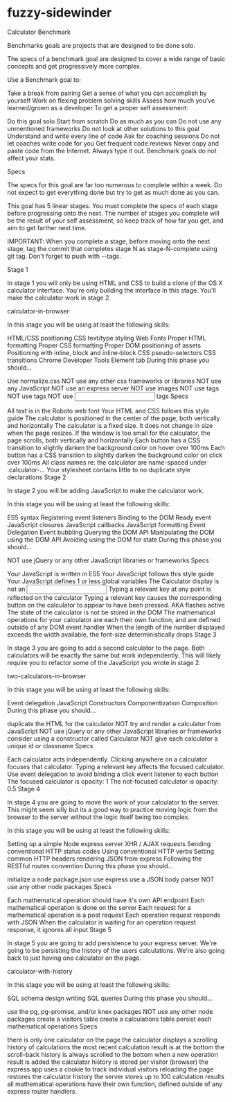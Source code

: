 # fuzzy-sidewinder

Calculator Benchmark

Benchmarks goals are projects that are designed to be done solo.

The specs of a benchmark goal are designed to cover a wide range of basic concepts and get progressively more complex.

Use a Benchmark goal to:

Take a break from pairing
Get a sense of what you can accomplish by yourself
Work on flexing problem solving skills
Assess how much you've learned/grown as a developer
To get a proper self assessment:

Do this goal solo
Start from scratch
Do as much as you can
Do not use any unmentioned frameworks
Do not look at other solutions to this goal
Understand and write every line of code
Ask for coaching sessions
Do not let coaches write code for you
Get frequent code reviews
Never copy and paste code from the Internet. Always type it out.
Benchmark goals do not affect your stats.

Specs

The specs for this goal are far too numerous to complete within a week. Do not expect to get everything done but try to get as much done as you can.

This goal has 5 linear stages. You must complete the specs of each stage before progressing onto the next. The number of stages you complete will be the result of your self assessment, so keep track of how far you get, and aim to get farther next time.

IMPORTANT: When you complete a stage, before moving onto the next stage, tag the commit that completes stage N as stage-N-complete using git tag. Don't forget to push with --tags.

Stage 1

In stage 1 you will only be using HTML and CSS to build a clone of the OS X calculator interface. You're only building the interface in this stage. You'll make the calculator work in stage 2.

calculator-in-browser

In this stage you will be using at least the following skills:

HTML/CSS positioning
CSS text/type styling
Web Fonts
Proper HTML formatting
Proper CSS formatting
Proper DOM positioning of assets
Positioning with inline, block and inline-block
CSS pseudo-selectors
CSS transitions
Chrome Developer Tools Element tab
During this phase you should…

Use normalize.css
NOT use any other css frameworks or libraries
NOT use any JavaScript
NOT use an express server
NOT use images
NOT use <table> tags
NOT use <form> tags
NOT use <input> tags
Specs

 All text is in the Roboto web font
 Your HTML and CSS follows this style guide
 The calculator is positioned in the center of the page, both vertically and horizontally
 The calculator is a fixed size. It does not change in size when the page resizes.
 If the window is too small for the calculator, the page scrolls, both vertically and horizontally
 Each button has a CSS transition to slightly darken the background color on hover over 100ms
 Each button has a CSS transition to slightly darken the background color on click over 100ms
 All class names re: the calculator are name-spaced under .calculator-…
 Your stylesheet contains little to no duplicate style declarations
Stage 2

In stage 2 you will be adding JavaScript to make the calculator work.

In this stage you will be using at least the following skills:

ES5 syntax
Registering event listeners
Binding to the DOM Ready event
JavaScript closures
JavaScript callbacks
JavaScript formatting
Event Delegation
Event bubbling
Querying the DOM API
Manipulating the DOM using the DOM API
Avoiding using the DOM for state
During this phase you should…

NOT use jQuery or any other JavaScript libraries or frameworks
Specs

 Your JavaScript is written in ES5
 Your JavaScript follows this style guide
 Your JavaScript defines 1 or less global variables
 The Calculator display is not an <input>
 Typing a relevant key at any point is reflected on the calculator
 Typing a relevant key causes the corresponding button on the calculator to appear to have been pressed. AKA flashes active
 The state of the calculator is not be stored in the DOM
 The mathematical operations for your calculator are each their own function, and are defined outside of any DOM event handler
 When the length of the number displayed exceeds the width available, the font-size deterministically drops
Stage 3

In stage 3 you are going to add a second calculator to the page. Both calculators will be exactly the same but work independently. This will likely require you to refactor some of the JavaScript you wrote in stage 2.

two-calculators-in-browser

In this stage you will be using at least the following skills:

Event delegation
JavaScript Constructors
Componentization
Composition
During this phase you should…

duplicate the HTML for the calculator
NOT try and render a calculator from JavaScript
NOT use jQuery or any other JavaScript libraries or frameworks
consider using a constructor called Calculator
NOT give each calculator a unique id or classname
Specs

 Each calculator acts independently.
 Clicking anywhere on a calculator focuses that calculator.
 Typing a relevant key affects the focused calculator.
 Use event delegation to avoid binding a click event listener to each button
 The focused calculator is opacity: 1
 The not-focused calculator is opacity: 0.5
Stage 4

In stage 4 you are going to move the work of your calculator to the server. This might seem silly but its a good way to practice moving logic from the browser to the server without the logic itself being too complex.

In this stage you will be using at least the following skills:

Setting up a simple Node express server
XHR / AJAX requests
Sending conventional HTTP status codes
Using conventional HTTP verbs
Setting common HTTP headers
rendering JSON from express
Following the RESTful routes convention
During this phase you should…

initialize a node package.json
use express
use a JSON body parser
NOT use any other node packages
Specs

 Each mathematical operation should have it's own API endpoint
 Each mathematical operation is done on the server
 Each request for a mathematical operation is a post request
 Each operation request responds with JSON
 When the calculator is waiting for an operation request response, it ignores all input
Stage 5

In stage 5 you are going to add persistence to your express server. We're going to be persisting the history of the users calculations. We're also going back to just having one calculator on the page.

calculator-with-history

In this stage you will be using at least the following skills:

SQL schema design
writing SQL queries
During this phase you should…

use the pg, pg-promise, and/or knex packages
NOT use any other node packages
create a visitors table
create a calculations table
persist each mathematical operations
Specs

 there is only one calculator on the page
 the calculator displays a scrolling history of calculations
 the most recent calculation result is at the bottom
 the scroll-back history is always scrolled to the bottom when a new operation result is added
 the calculator history is stored per visitor (browser)
 the express app uses a cookie to track individual visitors
 reloading the page restores the calculator history
 the server stores up to 100 calculation results
 all mathematical operations have their own function, defined outside of any express router handlers.

